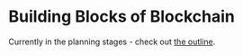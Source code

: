 # Building Blocks of Blockchain
Currently in the planning stages - check out [the outline](Planning/Outline.md).
